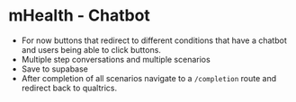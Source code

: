 # mHealth - Chatbot
- For now buttons that redirect to different conditions that have a chatbot and users being able to click buttons.
- Multiple step conversations and multiple scenarios
- Save to supabase
- After completion of all scenarios navigate to a `/completion` route and redirect back to qualtrics.